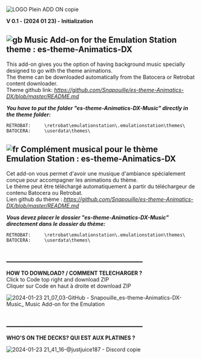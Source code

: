 
![LOGO Plein ADD ON copie](https://github.com/Snapouille/es-theme-Animatics-DX-Music/assets/105559045/4999f663-ec89-4ee2-96e1-65968688fa30)

**V 0.1 - (2024 01 23) - Initialization**

## ![gb](https://github.com/Snapouille/es-theme-Animatics-DX-Music/assets/105559045/a1e80520-3bff-4ff7-9bbf-d96489424fc3) Music Add-on for the Emulation Station theme : es-theme-Animatics-DX
This add-on gives you the option of having background music specially designed to go with the theme animations.  
The theme can be downloaded automatically from the Batocera or Retrobat content downloader.  
Theme github link: *https://github.com/Snapouille/es-theme-Animatics-DX/blob/master/README.md*

***You have to put the folder "es-theme-Animatics-DX-Music" directly in the theme folder:***

    RETROBAT:     \retrobat\emulationstation\.emulationstation\themes\
    BATOCERA:     \userdata\themes\


  
## ![fr](https://github.com/Snapouille/es-theme-Animatics-DX-Music/assets/105559045/c889ac90-f68b-4008-80ff-7d1903eed8eb) Complément musical pour le thème Emulation Station : es-theme-Animatics-DX
Cet add-on vous permet d'avoir une musique d'ambiance spécialement conçue pour accompagner les animations du thème.  
Le thème peut être téléchargé automatiquement à partir du téléchargeur de contenu Batocera ou Retrobat.  
Lien github du thème : *https://github.com/Snapouille/es-theme-Animatics-DX/blob/master/README.md*

***Vous devez placer le dossier "es-theme-Animatics-DX-Music" directement dans le dossier du thème:***
 
    RETROBAT:     \retrobat\emulationstation\.emulationstation\themes\
    BATOCERA:     \userdata\themes\


## ____________________________________
  
**HOW TO DOWNLOAD? / COMMENT TELECHARGER ?**  
    Click to Code top right and download ZIP  
    Cliquer sur Code en haut à droite et download ZIP  

![2024-01-23 21_07_03-GitHub - Snapouille_es-theme-Animatics-DX-Music_ Music Add-on for the Emulation ](https://github.com/Snapouille/es-theme-Animatics-DX-Music/assets/105559045/b9c077cc-75a8-47d4-bd56-6fbc630e04c4)

## ____________________________________

**WHO'S ON THE DECKS? QUI EST AUX PLATINES ?**

![2024-01-23 21_41_16-@justjuice187 - Discord copie](https://github.com/Snapouille/es-theme-Animatics-DX-Music/assets/105559045/997253c1-c69f-43b8-8817-e1caba71d5cb)
